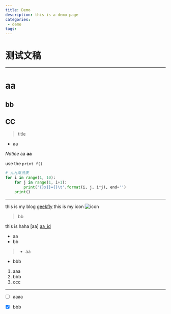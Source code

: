 ```yaml
---
title: Demo
description: this is a demo page
categories:
 - demo
tags:
---
```


# 测试文稿


---
# aa
## bb
## CC
> title
- aa

*Notice*
aa
**aa**

use the `print f()`
``` python
# 九九乘法表
for i in range(1, 10):
    for j in range(1, i+1):
        print('{}x{}={}\t'.format(i, j, i*j), end='')
    print()
```
---

this is my blog [geekfly](http://blog.csdn.net/tmaskboy)
this is my icon ![icon](https://ss3.bdstatic.com/70cFv8Sh_Q1YnxGkpoWK1HF6hhy/it/u=3290275224,3577119523&fm=26&gp=0.jpg)
>bb

this is haha [aa] [aa_id]

[aa_id]: http://avatar.csdn.net/2/D/B/1_tmaskboy.jpg  "aaaa"

* aa
* bb

>* aa
* bbb

1. aaa
2. bbb
3. ccc

---
- [ ] aaaa
- [x] bbb





